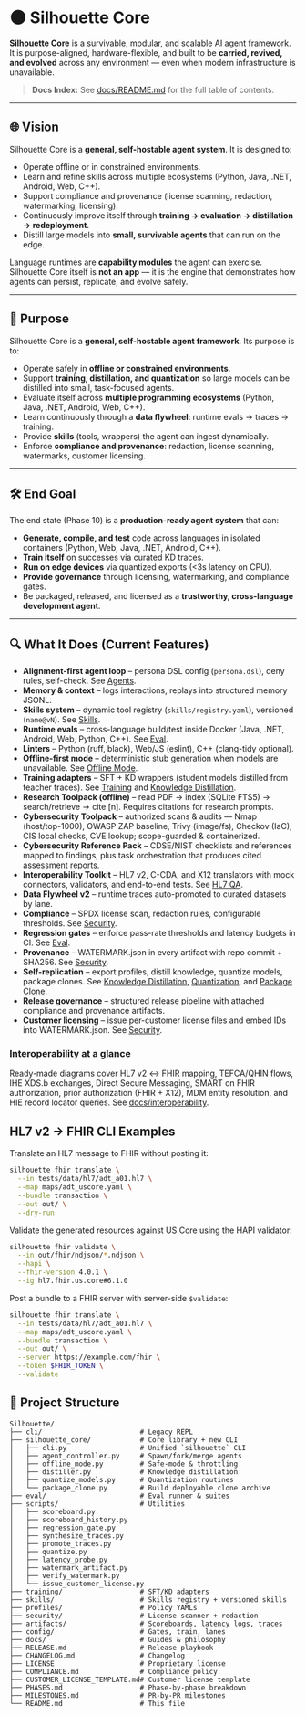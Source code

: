 # 🌑 Silhouette Core

**Silhouette Core** is a survivable, modular, and scalable AI agent framework.  
It is purpose-aligned, hardware-flexible, and built to be **carried, revived, and evolved** across any environment — even when modern infrastructure is unavailable.

> **Docs Index:** See [docs/README.md](docs/README.md) for the full table of contents.
---

## 🌐 Vision

Silhouette Core is a **general, self-hostable agent system**. It is designed to:

* Operate offline or in constrained environments.  
* Learn and refine skills across multiple ecosystems (Python, Java, .NET, Android, Web, C++).  
* Support compliance and provenance (license scanning, redaction, watermarking, licensing).  
* Continuously improve itself through **training → evaluation → distillation → redeployment**.  
* Distill large models into **small, survivable agents** that can run on the edge.  

Language runtimes are **capability modules** the agent can exercise.  
Silhouette Core itself is **not an app** — it is the engine that demonstrates how agents can persist, replicate, and evolve safely.

---

## 🎯 Purpose

Silhouette Core is a **general, self-hostable agent framework**. Its purpose is to:

- Operate safely in **offline or constrained environments**.  
- Support **training, distillation, and quantization** so large models can be distilled into small, task-focused agents.  
- Evaluate itself across **multiple programming ecosystems** (Python, Java, .NET, Android, Web, C++).  
- Learn continuously through a **data flywheel**: runtime evals → traces → training.  
- Provide **skills** (tools, wrappers) the agent can ingest dynamically.  
- Enforce **compliance and provenance**: redaction, license scanning, watermarks, customer licensing.  

---

## 🛠 End Goal

The end state (Phase 10) is a **production-ready agent system** that can:

- **Generate, compile, and test** code across languages in isolated containers (Python, Web, Java, .NET, Android, C++).  
- **Train itself** on successes via curated KD traces.  
- **Run on edge devices** via quantized exports (<3s latency on CPU).  
- **Provide governance** through licensing, watermarking, and compliance gates.  
- Be packaged, released, and licensed as a **trustworthy, cross-language development agent**.

---

## 🔍 What It Does (Current Features)


* **Alignment-first agent loop** – persona DSL config (`persona.dsl`), deny rules, self-check. See [Agents](docs/Agents.md).
* **Memory & context** – logs interactions, replays into structured memory JSONL.
* **Skills system** – dynamic tool registry (`skills/registry.yaml`), versioned (`name@vN`). See [Skills](docs/Skills.md).
* **Runtime evals** – cross-language build/test inside Docker (Java, .NET, Android, Web, Python, C++). See [Eval](docs/Eval.md).
* **Linters** – Python (ruff, black), Web/JS (eslint), C++ (clang-tidy optional).
* **Offline-first mode** – deterministic stub generation when models are unavailable. See [Offline Mode](docs/Offline_Mode.md).
* **Training adapters** – SFT + KD wrappers (student models distilled from teacher traces). See [Training](docs/Training.md) and [Knowledge Distillation](docs/Knowledge_Distillation.md).
* **Research Toolpack (offline)** – read PDF → index (SQLite FTS5) → search/retrieve → cite [n]. Requires citations for research prompts.
* **Cybersecurity Toolpack** – authorized scans & audits — Nmap (host/top-1000), OWASP ZAP baseline, Trivy (image/fs), Checkov (IaC), CIS local checks, CVE lookup; scope-guarded & containerized.
* **Cybersecurity Reference Pack** – CDSE/NIST checklists and references mapped to findings, plus task orchestration that produces cited assessment reports.
* **Interoperability Toolkit** – HL7 v2, C-CDA, and X12 translators with mock connectors, validators, and end-to-end tests. See [HL7 QA](docs/hl7_testing.md).
* **Data Flywheel v2** – runtime traces auto-promoted to curated datasets by lane.
* **Compliance** – SPDX license scan, redaction rules, configurable thresholds. See [Security](docs/Security.md).
* **Regression gates** – enforce pass-rate thresholds and latency budgets in CI. See [Eval](docs/Eval.md).
* **Provenance** – WATERMARK.json in every artifact with repo commit + SHA256. See [Security](docs/Security.md).
* **Self-replication** – export profiles, distill knowledge, quantize models, package clones. See [Knowledge Distillation](docs/Knowledge_Distillation.md), [Quantization](docs/Quantization.md), and [Package Clone](docs/Package_Clone.md).
* **Release governance** – structured release pipeline with attached compliance and provenance artifacts.
* **Customer licensing** – issue per-customer license files and embed IDs into WATERMARK.json. See [Security](docs/Security.md).

### Interoperability at a glance

Ready-made diagrams cover HL7 v2 ↔ FHIR mapping, TEFCA/QHIN flows, IHE XDS.b exchanges, Direct Secure Messaging, SMART on FHIR authorization, prior authorization (FHIR + X12), MDM entity resolution, and HIE record locator queries. See [docs/interoperability](docs/interoperability/).

## HL7 v2 → FHIR CLI Examples

Translate an HL7 message to FHIR without posting it:

```bash
silhouette fhir translate \
  --in tests/data/hl7/adt_a01.hl7 \
  --map maps/adt_uscore.yaml \
  --bundle transaction \
  --out out/ \
  --dry-run
```

Validate the generated resources against US Core using the HAPI validator:

```bash
silhouette fhir validate \
  --in out/fhir/ndjson/*.ndjson \
  --hapi \
  --fhir-version 4.0.1 \
  --ig hl7.fhir.us.core#6.1.0
```

Post a bundle to a FHIR server with server-side `$validate`:

```bash
silhouette fhir translate \
  --in tests/data/hl7/adt_a01.hl7 \
  --map maps/adt_uscore.yaml \
  --bundle transaction \
  --out out/ \
  --server https://example.com/fhir \
  --token $FHIR_TOKEN \
  --validate
```

## 📂 Project Structure

```text
Silhouette/
├── cli/                        # Legacy REPL
├── silhouette_core/            # Core library + new CLI
│   ├── cli.py                  # Unified `silhouette` CLI
│   ├── agent_controller.py     # Spawn/fork/merge agents
│   ├── offline_mode.py         # Safe-mode & throttling
│   ├── distiller.py            # Knowledge distillation
│   ├── quantize_models.py      # Quantization routines
│   └── package_clone.py        # Build deployable clone archive
├── eval/                       # Eval runner & suites
├── scripts/                    # Utilities
│   ├── scoreboard.py
│   ├── scoreboard_history.py
│   ├── regression_gate.py
│   ├── synthesize_traces.py
│   ├── promote_traces.py
│   ├── quantize.py
│   ├── latency_probe.py
│   ├── watermark_artifact.py
│   ├── verify_watermark.py
│   └── issue_customer_license.py
├── training/                   # SFT/KD adapters
├── skills/                     # Skills registry + versioned skills
├── profiles/                   # Policy YAMLs
├── security/                   # License scanner + redaction
├── artifacts/                  # Scoreboards, latency logs, traces
├── config/                     # Gates, train, lanes
├── docs/                       # Guides & philosophy
├── RELEASE.md                  # Release playbook
├── CHANGELOG.md                # Changelog
├── LICENSE                     # Proprietary license
├── COMPLIANCE.md               # Compliance policy
├── CUSTOMER_LICENSE_TEMPLATE.md# Customer license template
├── PHASES.md                   # Phase-by-phase breakdown
├── MILESTONES.md               # PR-by-PR milestones
└── README.md                   # This file
```

